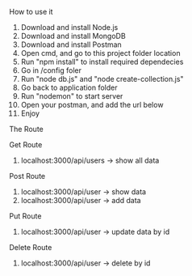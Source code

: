 How to use it

1. Download and install Node.js
2. Download and install MongoDB
3. Download and install Postman
4. Open cmd, and go to this project folder location
5. Run "npm install" to install required dependecies
6. Go in /config foler
7. Run "node db.js" and "node create-collection.js"
8. Go back to application folder
9. Run "nodemon" to start server
10. Open your postman, and add the url below
11. Enjoy

The Route

Get Route
1. localhost:3000/api/users -> show all data

Post Route
1. localhost:3000/api/user -> show data  
2. localhost:3000/api/user -> add data

Put Route
1. localhost:3000/api/user -> update data by id

Delete Route
1. localhost:3000/api/user -> delete by id